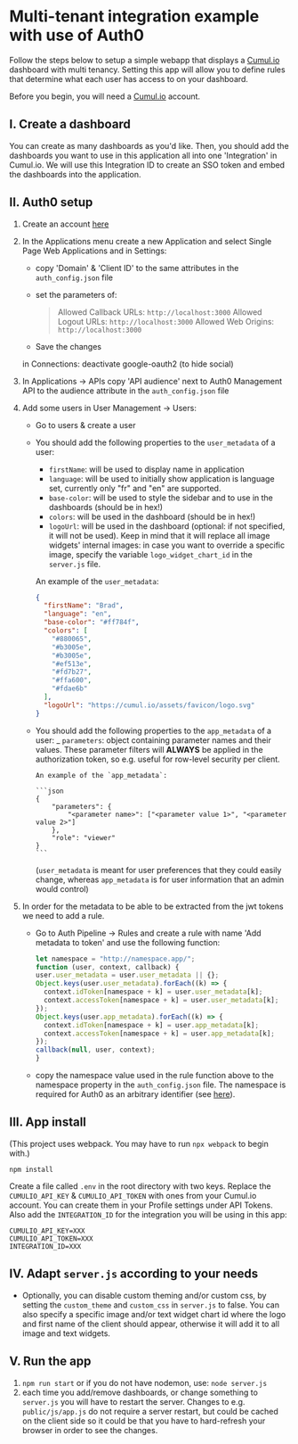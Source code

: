 # Multi-tenant integration example with use of Auth0

Follow the steps below to setup a simple webapp that displays a [Cumul.io](https://cumul.io) dashboard with multi tenancy. Setting this app will allow you to define rules that determine what each user has access to on your dashboard.

Before you begin, you will need a [Cumul.io](https://cumul.io) account.

## I. Create a dashboard

You can create as many dashboards as you'd like. Then, you should add the dashboards you want to use in this application all into one 'Integration' in Cumul.io. We will use this Integration ID to create an SSO token and embed the dashboards into the application.

## II. Auth0 setup

1.  Create an account [here](https://auth0.com/)

2.  In the Applications menu create a new Application and select Single Page Web Applications and in Settings:

    - copy 'Domain' & 'Client ID' to the same attributes in the `auth_config.json` file

    - set the parameters of:
      > Allowed Callback URLs: `http://localhost:3000`
      > Allowed Logout URLs: `http://localhost:3000`
      > Allowed Web Origins: `http://localhost:3000`
    - Save the changes

    in Connections: deactivate google-oauth2 (to hide social)

3.  In Applications -> APIs copy 'API audience' next to Auth0 Management API to the audience attribute in the `auth_config.json` file

4.  Add some users in User Management -> Users:

    - Go to users & create a user

    - You should add the following properties to the `user_metadata` of a user:

      - `firstName`: will be used to display name in application
      - `language`: will be used to initially show application is language set, currently only "fr" and "en" are supported.
      - `base-color`: will be used to style the sidebar and to use in the dashboards (should be in hex!)
      - `colors`: will be used in the dashboard (should be in hex!)
      - `logoUrl`: will be used in the dashboard (optional: if not specified, it will not be used). Keep in mind that it will replace all image widgets' internal images: in case you want to override a specific image, specify the variable `logo_widget_chart_id` in the `server.js` file.

      An example of the `user_metadata`:

      ```json
      {
        "firstName": "Brad",
        "language": "en",
        "base-color": "#ff784f",
        "colors": [
          "#880065",
          "#b3005e",
          "#b3005e",
          "#ef513e",
          "#fd7b27",
          "#ffa600",
          "#fdae6b"
        ],
        "logoUrl": "https://cumul.io/assets/favicon/logo.svg"
      }
      ```

    - You should add the following properties to the `app_metadata` of a user:
      \_ `parameters`: object containing parameter names and their values. These parameter filters will **ALWAYS** be applied in the authorization token, so e.g. useful for row-level security per client.

          An example of the `app_metadata`:

          ```json
          {
              "parameters": {
                  "<parameter name>": ["<parameter value 1>", "<parameter value 2>"]
              },
              "role": "viewer"
          }
          ```

      (`user_metadata` is meant for user preferences that they could easily change, whereas `app_metadata` is for user information that an admin would control)

5.  In order for the metadata to be able to be extracted from the jwt tokens we need to add a rule.

    - Go to Auth Pipeline -> Rules and create a rule with name 'Add metadata to token' and use the following function:

      ```javascript
      let namespace = "http://namespace.app/";
      function (user, context, callback) {
      user.user_metadata = user.user_metadata || {};
      Object.keys(user.user_metadata).forEach((k) => {
        context.idToken[namespace + k] = user.user_metadata[k];
        context.accessToken[namespace + k] = user.user_metadata[k];
      });
      Object.keys(user.app_metadata).forEach((k) => {
        context.idToken[namespace + k] = user.app_metadata[k];
        context.accessToken[namespace + k] = user.app_metadata[k];
      });
      callback(null, user, context);
      }
      ```

    - copy the namespace value used in the rule function above to the namespace property in the `auth_config.json` file. The namespace is required for Auth0 as an arbitrary identifier (see [here](https://auth0.com/docs/tokens/create-namespaced-custom-claims)).

## III. App install

(This project uses webpack. You may have to run `npx webpack` to begin with.)

`npm install`

Create a file called `.env` in the root directory with two keys. Replace the `CUMULIO_API_KEY` & `CUMULIO_API_TOKEN` with ones from your Cumul.io account. You can create them in your Profile settings under API Tokens. Also add the `INTEGRATION_ID` for the integration you will be using in this app:

```
CUMULIO_API_KEY=XXX
CUMULIO_API_TOKEN=XXX
INTEGRATION_ID=XXX
```

## IV. Adapt `server.js` according to your needs

- Optionally, you can disable custom theming and/or custom css, by setting the `custom_theme` and `custom_css` in `server.js` to false. You can also specify a specific image and/or text widget chart id where the logo and first name of the client should appear, otherwise it will add it to all image and text widgets.

## V. Run the app

1. `npm run start` or if you do not have nodemon, use: `node server.js`
2. each time you add/remove dashboards, or change something to `server.js` you will have to restart the server. Changes to e.g. `public/js/app.js` do not require a server restart, but could be cached on the client side so it could be that you have to hard-refresh your browser in order to see the changes.
